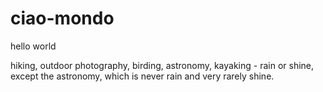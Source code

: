 # ciao-mondo
hello world

hiking, outdoor photography, birding, astronomy, kayaking - rain or shine, except the astronomy, which is never rain and very rarely shine.
